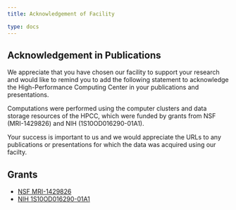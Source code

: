 ```yaml
---
title: Acknowledgement of Facility

type: docs
---
```



## Acknowledgement in Publications 

We appreciate that you have chosen our facility to support your research and
would like to remind you to add the following statement to acknowledge the
High-Performance Computing Center in your publications and presentations.

Computations were performed using the computer clusters and data storage
resources of the HPCC, which were funded by grants from NSF (MRI-1429826) and
NIH (1S10OD016290-01A1).

Your success is important to us and we would appreciate the URLs to any
publications or presentations for which the data was acquired using our
facilty.

## Grants

   * [NSF MRI-1429826](https://www.nsf.gov/awardsearch/showAward?AWD_ID=1429826)
   * [NIH 1S10OD016290-01A1](https://federalreporter.nih.gov/Projects/Details/?projectId=624283&ItemNum=881394&totalItems=892504&searchId=b850241613a74a58962c0bd1a1edd5d4&searchMode=Smart&page=8814&pageSize=100&sortField=Ic&sortOrder=asc&filters=&navigation=True)



